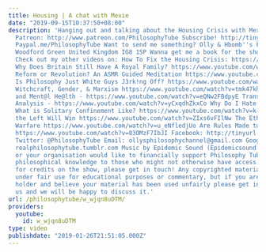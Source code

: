```yaml
---
title: Housing | A chat with Mexie
date: "2019-09-15T10:37:50+08:00"
description: 'Hanging out and talking about the Housing Crisis with Mexie! https://www.youtube.com/channel/UCepkun0sH16b-mqxBN22ogA
  Patreon: http://www.patreon.com/PhilosophyTube Subscribe! http://tinyurl.com/pr99a46
  Paypal.me/PhilosophyTube Want to send me something? Olly & Hbomb''s PO Box 2662
  Woodford Green United Kingdom IG8 1SP Wanna get me a book for the show? http://amzn.eu/5JAYdOd
  Check out my other videos on: How To Fix the Housing Crisis: https://www.youtube.com/watch?v=qihG6AGjkRk
  Why Does Britain Still Have A Royal Family? https://www.youtube.com/watch?v=x2W7P3wGBI8
  Reform or Revolution? An ASMR Guided Meditation https://www.youtube.com/watch?v=TxAsNEGcgq0
  Is Philosophy Just White Guys J3rk!ng Off? https://www.youtube.com/watch?v=weiz9wbIcGQ
  Witchcraft, Gender, & Marxism https://www.youtube.com/watch?v=tmk47kh7fiE Suic!de
  and Ment@l He@lth - https://www.youtube.com/watch?v=eQNw2FBdpyE Transphobia: An
  Analysis - https://www.youtube.com/watch?v=yCxqdhZkxCo Why Do I Hate My Self? https://www.youtube.com/watch?v=0AuFvboGKrQ
  What is Solitary Confinement Like? https://www.youtube.com/watch?v=k-ZfPYRkEGk Why
  the Left Will Win https://www.youtube.com/watch?v=ZIxs6vFIlNw The Ethics of AI in
  Warfare https://www.youtube.com/watch?v=u_eNfledjUo Are Rules Made to Be Broken?
  https://www.youtube.com/watch?v=83OMzF7IbJI Facebook: http://tinyurl.com/jgjek5w
  Twitter: @PhilosophyTube Email: ollysphilosophychannel@gmail.com Google+: google.com/+thephilosophytube
  realphilosophytube.tumblr.com Music by Epidemic Sound (Epidemicsound.com) If you
  or your organisation would like to financially support Philosophy Tube in distributing
  philosophical knowledge to those who might not otherwise have access to it in exchange
  for credits on the show, please get in touch! Any copyrighted material should fall
  under fair use for educational purposes or commentary, but if you are a copyright
  holder and believe your material has been used unfairly please get in touch with
  us and we will be happy to discuss it.'
url: /philosophytube/w_wjqn8uDTM/
providers:
  youtube:
    id: w_wjqn8uDTM
type: video
publishdate: "2019-01-26T21:51:05.000Z"
---
```

